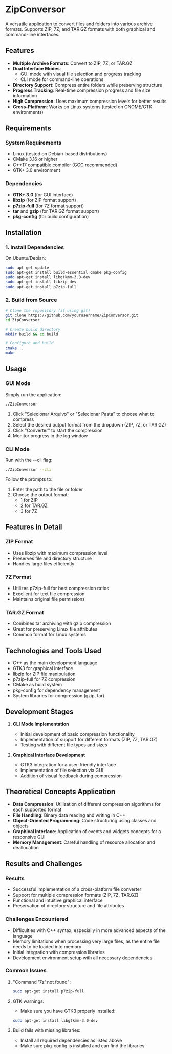 # ZipConversor

A versatile application to convert files and folders into various archive formats. Supports ZIP, 7Z, and TAR.GZ formats with both graphical and command-line interfaces.

## Features

- **Multiple Archive Formats**: Convert to ZIP, 7Z, or TAR.GZ
- **Dual Interface Modes**: 
  - GUI mode with visual file selection and progress tracking
  - CLI mode for command-line operations
- **Directory Support**: Compress entire folders while preserving structure
- **Progress Tracking**: Real-time compression progress and file size information
- **High Compression**: Uses maximum compression levels for better results
- **Cross-Platform**: Works on Linux systems (tested on GNOME/GTK environments)

## Requirements

### System Requirements
- Linux (tested on Debian-based distributions)
- CMake 3.16 or higher
- C++17 compatible compiler (GCC recommended)
- GTK+ 3.0 environment

### Dependencies
- **GTK+ 3.0** (for GUI interface)
- **libzip** (for ZIP format support)
- **p7zip-full** (for 7Z format support)
- **tar** and **gzip** (for TAR.GZ format support)
- **pkg-config** (for build configuration)

## Installation

### 1. Install Dependencies

On Ubuntu/Debian:
```bash
sudo apt-get update
sudo apt-get install build-essential cmake pkg-config
sudo apt-get install libgtkmm-3.0-dev
sudo apt-get install libzip-dev
sudo apt-get install p7zip-full
```

### 2. Build from Source

```bash
# Clone the repository (if using git)
git clone https://github.com/yourusername/ZipConversor.git
cd ZipConversor

# Create build directory
mkdir build && cd build

# Configure and build
cmake ..
make
```

## Usage

### GUI Mode

Simply run the application:
```bash
./ZipConversor
```

1. Click "Selecionar Arquivo" or "Selecionar Pasta" to choose what to compress
2. Select the desired output format from the dropdown (ZIP, 7Z, or TAR.GZ)
3. Click "Converter" to start the compression
4. Monitor progress in the log window

### CLI Mode

Run with the --cli flag:
```bash
./ZipConversor --cli
```

Follow the prompts to:
1. Enter the path to the file or folder
2. Choose the output format:
   - 1 for ZIP
   - 2 for TAR.GZ
   - 3 for 7Z

## Features in Detail

### ZIP Format
- Uses libzip with maximum compression level
- Preserves file and directory structure
- Handles large files efficiently

### 7Z Format
- Utilizes p7zip-full for best compression ratios
- Excellent for text file compression
- Maintains original file permissions

### TAR.GZ Format
- Combines tar archiving with gzip compression
- Great for preserving Linux file attributes
- Common format for Linux systems

## Technologies and Tools Used

- C++ as the main development language
- GTK3 for graphical interface
- libzip for ZIP file manipulation
- p7zip-full for 7Z compression
- CMake as build system
- pkg-config for dependency management
- System libraries for compression (gzip, tar)

## Development Stages

1. **CLI Mode Implementation**
   - Initial development of basic compression functionality
   - Implementation of support for different formats (ZIP, 7Z, TAR.GZ)
   - Testing with different file types and sizes

2. **Graphical Interface Development**
   - GTK3 integration for a user-friendly interface
   - Implementation of file selection via GUI
   - Addition of visual feedback during compression

## Theoretical Concepts Application

- **Data Compression**: Utilization of different compression algorithms for each supported format
- **File Handling**: Binary data reading and writing in C++
- **Object-Oriented Programming**: Code structuring using classes and objects
- **Graphical Interface**: Application of events and widgets concepts for a responsive GUI
- **Memory Management**: Careful handling of resource allocation and deallocation

## Results and Challenges

### Results
- Successful implementation of a cross-platform file converter
- Support for multiple compression formats (ZIP, 7Z, TAR.GZ)
- Functional and intuitive graphical interface
- Preservation of directory structure and file attributes

### Challenges Encountered
- Difficulties with C++ syntax, especially in more advanced aspects of the language
- Memory limitations when processing very large files, as the entire file needs to be loaded into memory
- Initial integration with compression libraries
- Development environment setup with all necessary dependencies

### Common Issues

1. "Command '7z' not found":
   ```bash
   sudo apt-get install p7zip-full
   ```

2. GTK warnings:
   - Make sure you have GTK3 properly installed:
   ```bash
   sudo apt-get install libgtkmm-3.0-dev
   ```

3. Build fails with missing libraries:
   - Install all required dependencies as listed above
   - Make sure pkg-config is installed and can find the libraries
